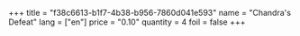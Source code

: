 +++
title = "f38c6613-b1f7-4b38-b956-7860d041e593"
name = "Chandra's Defeat"
lang = ["en"]
price = "0.10"
quantity = 4
foil = false
+++
